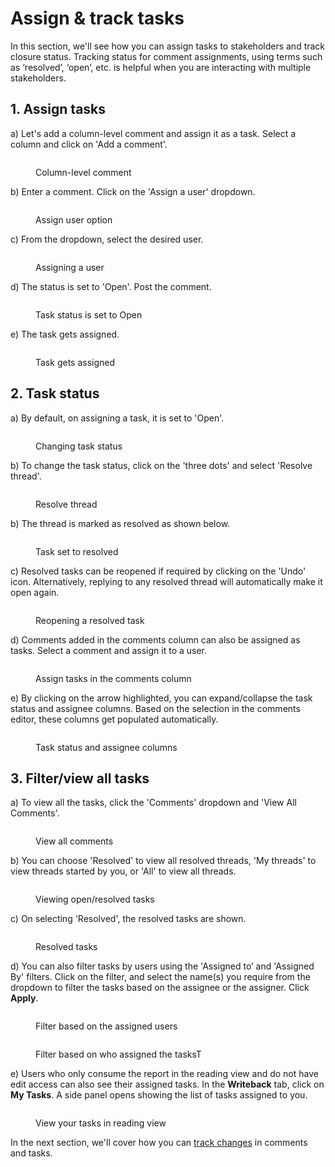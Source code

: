 # Assign & track tasks

In this section, we'll see how you can assign tasks to stakeholders and track closure status. Tracking status for comment assignments, using terms such as ‘resolved’, ‘open’, etc. is helpful when you are interacting with multiple stakeholders. &#x20;

## 1. Assign tasks

a) Let's add a column-level comment and assign it as a task. Select a column and click on 'Add a comment'.

<figure><img src="../../../.gitbook/assets/8.2.22 assign tasks.png" alt=""><figcaption><p>Column-level comment</p></figcaption></figure>

b) Enter a comment. Click on the 'Assign a user' dropdown.

<figure><img src="../../../.gitbook/assets/8.2.23 assign tasks.png" alt=""><figcaption><p>Assign user option</p></figcaption></figure>

c) From the dropdown, select the desired user.

<figure><img src="../../../.gitbook/assets/8.2.24 assign tasks.png" alt=""><figcaption><p>Assigning a user</p></figcaption></figure>

d) The status is set to 'Open'. Post the comment.

<figure><img src="../../../.gitbook/assets/8.2.25 assign tasks.png" alt=""><figcaption><p>Task status is set to Open</p></figcaption></figure>

e) The task gets assigned.

<figure><img src="../../../.gitbook/assets/8.2.26 assign tasks.png" alt=""><figcaption><p>Task gets assigned</p></figcaption></figure>

## 2. Task status

a) By default, on assigning a task, it is set to 'Open'.&#x20;

<figure><img src="../../../.gitbook/assets/Open task.png" alt=""><figcaption><p>Changing task status</p></figcaption></figure>

b) To change the task status, click on the 'three dots' and select 'Resolve thread'.&#x20;

<figure><img src="../../../.gitbook/assets/Resolve thread.png" alt=""><figcaption><p>Resolve thread</p></figcaption></figure>

b) The thread is marked as resolved as shown below.&#x20;

<figure><img src="../../../.gitbook/assets/Resolved thread 2.png" alt=""><figcaption><p>Task set to resolved</p></figcaption></figure>

c) Resolved tasks can be reopened if required by clicking on the 'Undo' icon. Alternatively, replying to any resolved thread will automatically make it open again.

<figure><img src="../../../.gitbook/assets/Reopen thread.png" alt=""><figcaption><p>Reopening a resolved task</p></figcaption></figure>

d) Comments added in the comments column can also be assigned as tasks. Select a comment and assign it to a user.

<figure><img src="../../../.gitbook/assets/8.2.44 assign tasks.png" alt=""><figcaption><p>Assign tasks in the comments column</p></figcaption></figure>

e) By clicking on the arrow highlighted, you can expand/collapse the task status and assignee columns. Based on the selection in the comments editor, these columns get populated automatically.

<figure><img src="../../../.gitbook/assets/8.2.45 assign tasks.png" alt=""><figcaption><p>Task status and assignee columns</p></figcaption></figure>

## 3. Filter/view all tasks

a) To view all the tasks, click the 'Comments' dropdown and 'View All Comments'.

<figure><img src="../../../.gitbook/assets/image (517) (2).png" alt=""><figcaption><p>View all comments</p></figcaption></figure>

b) You can choose 'Resolved' to view all resolved threads, 'My threads' to view threads started by you, or 'All' to view all threads.

<figure><img src="../../../.gitbook/assets/image (518) (2).png" alt=""><figcaption><p>Viewing open/resolved tasks</p></figcaption></figure>

c) On selecting 'Resolved', the resolved tasks are shown.&#x20;

<figure><img src="../../../.gitbook/assets/image (519) (2).png" alt=""><figcaption><p>Resolved tasks</p></figcaption></figure>

d) You can also filter tasks by users using the 'Assigned to’ and 'Assigned By' filters. Click on the filter, and select the name(s) you require from the dropdown to filter the tasks based on the assignee or the assigner. Click **Apply**.&#x20;

<figure><img src="../../../.gitbook/assets/image (3) (10).png" alt=""><figcaption><p>Filter based on the assigned users</p></figcaption></figure>

<figure><img src="../../../.gitbook/assets/image (1) (11).png" alt=""><figcaption><p>Filter based on who assigned the tasksT</p></figcaption></figure>

e) Users who only consume the report in the reading view and do not have edit access can also see their assigned tasks. In the **Writeback** tab, click on **My Tasks**. A side panel opens showing the list of tasks assigned to you.

<figure><img src="../../../.gitbook/assets/image (3) (10) (1).png" alt=""><figcaption><p>View your tasks in reading view</p></figcaption></figure>



In the next section, we'll cover how you can [track changes](track-changes.md) in comments and tasks.
